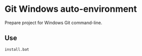 # Git Windows auto-environment

Prepare project for Windows Git command-line.

## Use

```
install.bat
```